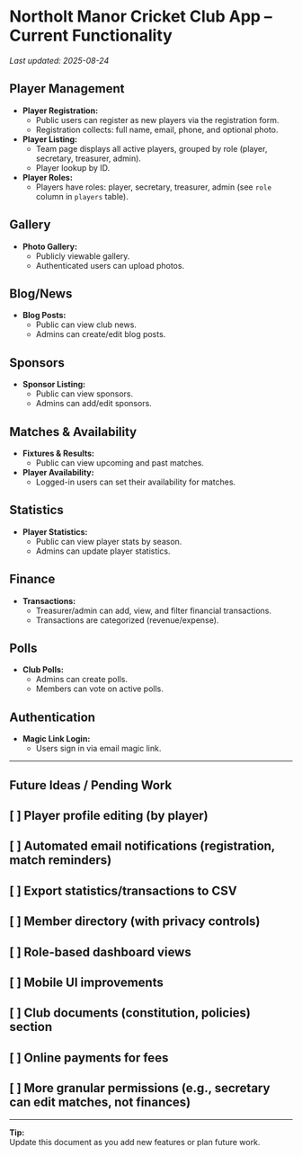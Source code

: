# Northolt Manor Cricket Club App – Current Functionality

_Last updated: 2025-08-24_

## Player Management
- **Player Registration:**
  - Public users can register as new players via the registration form.
  - Registration collects: full name, email, phone, and optional photo.
- **Player Listing:**
  - Team page displays all active players, grouped by role (player, secretary, treasurer, admin).
  - Player lookup by ID.
- **Player Roles:**
  - Players have roles: player, secretary, treasurer, admin (see `role` column in `players` table).

## Gallery
- **Photo Gallery:**
  - Publicly viewable gallery.
  - Authenticated users can upload photos.

## Blog/News
- **Blog Posts:**
  - Public can view club news.
  - Admins can create/edit blog posts.

## Sponsors
- **Sponsor Listing:**
  - Public can view sponsors.
  - Admins can add/edit sponsors.

## Matches & Availability
- **Fixtures & Results:**
  - Public can view upcoming and past matches.
- **Player Availability:**
  - Logged-in users can set their availability for matches.

## Statistics
- **Player Statistics:**
  - Public can view player stats by season.
  - Admins can update player statistics.

## Finance
- **Transactions:**
  - Treasurer/admin can add, view, and filter financial transactions.
  - Transactions are categorized (revenue/expense).

## Polls
- **Club Polls:**
  - Admins can create polls.
  - Members can vote on active polls.

## Authentication
- **Magic Link Login:**
  - Users sign in via email magic link.

---

## Future Ideas / Pending Work

## [ ] Player profile editing (by player)
## [ ] Automated email notifications (registration, match reminders)
## [ ] Export statistics/transactions to CSV
## [ ] Member directory (with privacy controls)
## [ ] Role-based dashboard views
## [ ] Mobile UI improvements
## [ ] Club documents (constitution, policies) section
## [ ] Online payments for fees
## [ ] More granular permissions (e.g., secretary can edit matches, not finances)

---

**Tip:**  
Update this document as you add new features or plan future work.
